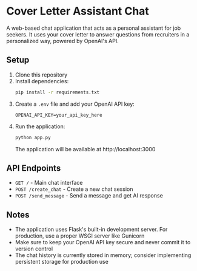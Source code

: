 # Cover Letter Assistant Chat

A web-based chat application that acts as a personal assistant for job seekers. It uses your cover letter to answer questions from recruiters in a personalized way, powered by OpenAI's API.

## Setup

1. Clone this repository
2. Install dependencies:
   ```bash
   pip install -r requirements.txt
   ```
3. Create a `.env` file and add your OpenAI API key:
   ```
   OPENAI_API_KEY=your_api_key_here
   ```
4. Run the application:
   ```bash
   python app.py
   ```
   The application will be available at http://localhost:3000

## API Endpoints

- `GET /` - Main chat interface
- `POST /create_chat` - Create a new chat session
- `POST /send_message` - Send a message and get AI response

## Notes

- The application uses Flask's built-in development server. For production, use a proper WSGI server like Gunicorn
- Make sure to keep your OpenAI API key secure and never commit it to version control
- The chat history is currently stored in memory; consider implementing persistent storage for production use 